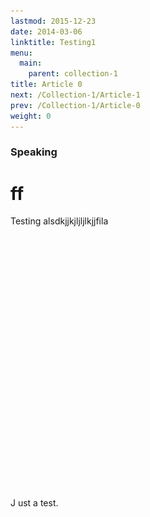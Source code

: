 ```yaml
---
lastmod: 2015-12-23
date: 2014-03-06
linktitle: Testing1
menu:
  main:
    parent: collection-1
title: Article 0
next: /Collection-1/Article-1
prev: /Collection-1/Article-0
weight: 0
---
```


### Speaking

# ff

Testing alsdkjjkjljljlkjjfila

<img onload="fadeIn(this)" src="/images/Untitled-1.jpg" alt="..." title="..." style="opacity:0;">

<span class="big-letter-taller">J</span> ust a test.

